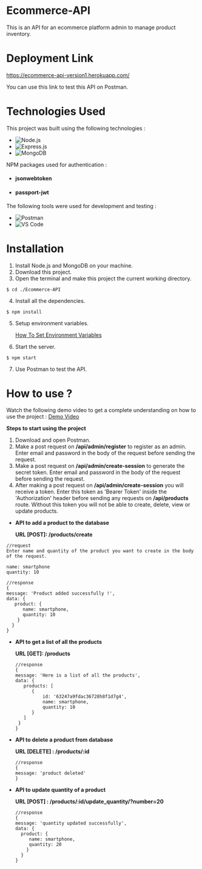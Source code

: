 # Ecommerce-API
This is an API for an ecommerce platform admin to manage product inventory.

# Deployment Link
  https://ecommerce-api-version1.herokuapp.com/
  
  You can use this link to test this API on Postman.

# Technologies Used

This project was built using the following technologies :

* <img alt="Node.js" src="https://img.shields.io/badge/Node.js-339933?style=for-the-badge&logo=nodedotjs&logoColor=white">
* <img alt="Express.js" src="https://img.shields.io/badge/Express.js-000000?style=for-the-badge&logo=express&logoColor=white">
* <img alt="MongoDB" src="https://img.shields.io/badge/MongoDB-4EA94B?style=for-the-badge&logo=mongodb&logoColor=white">

NPM packages used for authentication :

* <h4>jsonwebtoken</h4>
* <h4>passport-jwt</h4>

The following tools were used for development and testing :

* <img alt="Postman" src="https://img.shields.io/badge/Postman-FF6C37?style=for-the-badge&logo=Postman&logoColor=white">
* <img alt="VS Code" src="https://img.shields.io/badge/VSCode-0078D4?style=for-the-badge&logo=visual%20studio%20code&logoColor=white">

# Installation
1. Install Node.js and MongoDB on your machine.
2. Download this project.
3. Open the terminal and make this project the current working directory.
```
$ cd ./Ecommerce-API
```
4. Install all the dependencies.
```
$ npm install
```
5. Setup environment variables.

     [How To Set Environment Variables](https://www.twilio.com/blog/2017/01/how-to-set-environment-variables.html)
     
6. Start the server.
```
$ npm start
```
7. Use Postman to test the API.

# How to use ?

Watch the following demo video to get a complete understanding on how to use the project :
[Demo Video](https://drive.google.com/file/d/1NNrnANYDJ545u5o_IDCk5KboPu0Ft-ri/view?usp=sharing)

**Steps to start using the project**

1. Download and open Postman.
2. Make a post request on **/api/admin/register** to register as an admin. Enter email and password in the body of the request before sending the request.
3. Make a post request on **/api/admin/create-session** to generate the secret token. Enter email and password in the body of the request before sending the request.
4. After making a post request on **/api/admin/create-session** you will receive a token. Enter this token as 'Bearer Token' inside the 'Authorization'
header before sending any requests on **/api/products** route. Without this token you will not be able to create, delete, view or update products.

* **API to add a product to the database**

   **URL [POST]: /products/create**

```
//request
Enter name and quantity of the product you want to create in the body of the request.

name: smartphone
quantity: 10

//response
{
message: 'Product added successfully !',
data: {
   product: {
      name: smartphone,
      quantity: 10
    }
  }
}
```

* **API to get a list of all the products**

   **URL [GET]: /products**
   
   ```
   //response
   {
   message: 'Here is a list of all the products',
   data: {
      products: [
         {
             id: '63247a9fdac36728h8f1d7g4',
             name: smartphone,
             quantity: 10
         }
      ]
    }
   }
   ```
   
* **API to delete a product from database**

  **URL [DELETE] : /products/:id**
  
  ```
  //response
  {
  message: 'product deleted'
  }
  ```
  
* **API to update quantity of a product**
  
  **URL [POST] : /products/:id/update_quantity/?number=20**
  
  ```
  //response
  {
  message: 'quantity updated successfully',
  data: {
    product: {
       name: smartphone,
       quantity: 20
      }
    }
  }
  ```

